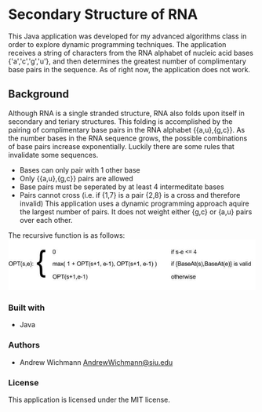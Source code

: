 # Secondary Structure of RNA
This Java application was developed for my advanced algorithms class in order to explore dynamic programming techniques. The application receives a string of characters from the RNA alphabet of nucleic acid bases {'a','c','g','u'}, and then determines the greatest number of complimentary base pairs in the sequence. As of right now, the application does not work.

## Background
Although RNA is a single stranded structure, RNA also folds upon itself in secondary and teriary structures. This folding is accomplished by the pairing of complimentary base pairs in the RNA alphabet {{a,u},{g,c}}. As the number bases in the RNA sequence grows, the possible combinations of base pairs increase exponentially. Luckily there are some rules that invalidate some sequences. 
+ Bases can only pair with 1 other base
+ Only {{a,u},{g,c}} pairs are allowed
+ Base pairs must be seperated by at least 4 intermeditate bases
+ Pairs cannot cross (i.e. if {1,7} is a pair {2,8} is a cross and therefore invalid)
This application uses a dynamic programming approach aquire the largest number of pairs. It does not weight either {g,c} or {a,u} pairs over each other.

The recursive function is as follows:
![alt text](https://github.com/Andrew-Wichmann/Secondary-Structure-of-RNA/blob/master/pics/OPT-function.jpg "OPT function")

### Built with
+ Java

### Authors
+ Andrew Wichmann AndrewWichmann@siu.edu

### License
This application is licensed under the MIT license.
